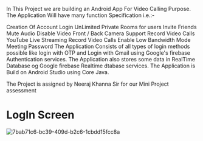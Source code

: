 In This Project we are building an Android App For Video Calling Purpose. The Application Will have many function Specification i.e.:-

Creation Of Account
Login
UnLimited Private Rooms for users
Invite Friends
Mute Audio
Disable Video
Front / Back Camera Support
Record Video Calls
YouTube Live Streaming
Record Video Calls
Enable Low Bandwidth Mode
Meeting Password
The Application Consists of all types of login methods possible like login with OTP and Login with Gmail using Google's firebase Authentication services. The Application also stores some data in RealTime Database og Google firebase Realtime dtabase services. The Application is Build on Android Studio using Core Java.

The Project is assigned by Neeraj Khanna Sir for our Mini Project assessment

# LogIn Screen

![7bab71c6-bc39-409d-b2c6-1cbdd15fcc8a](https://user-images.githubusercontent.com/70026493/144623515-09dd2d25-cf05-4005-a235-deb1008087b6.jpg)
